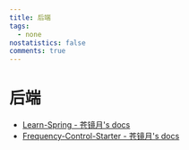 ```yaml
---
title: 后端
tags:
  - none
nostatistics: false
comments: true
---
```


# 后端
- [Learn-Spring - 苍镜月's docs](https://cangjingyue.top/blog/backend/spring/simple-spring/%E5%AD%A6%E4%B9%A0%E8%B5%84%E6%96%99/)
- [Frequency-Control-Starter - 苍镜月's docs](https://cangjingyue.top/blog/backend/Java/FrequencyControl/)